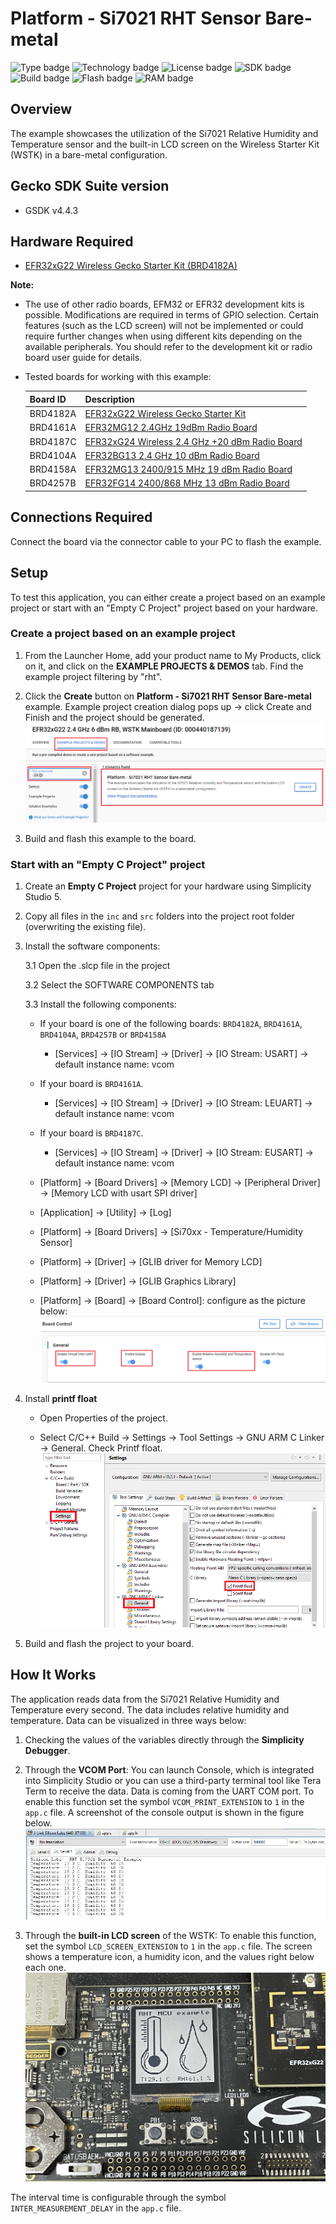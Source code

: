 # Platform - Si7021 RHT Sensor Bare-metal #

![Type badge](https://img.shields.io/badge/dynamic/json?url=https://raw.githubusercontent.com/SiliconLabs/application_examples_ci/master/platform_applications/platform_rht_baremetal_common.json&label=Type&query=type&color=green)
![Technology badge](https://img.shields.io/badge/dynamic/json?url=https://raw.githubusercontent.com/SiliconLabs/application_examples_ci/master/platform_applications/platform_rht_baremetal_common.json&label=Technology&query=technology&color=green)
![License badge](https://img.shields.io/badge/dynamic/json?url=https://raw.githubusercontent.com/SiliconLabs/application_examples_ci/master/platform_applications/platform_rht_baremetal_common.json&label=License&query=license&color=green)
![SDK badge](https://img.shields.io/badge/dynamic/json?url=https://raw.githubusercontent.com/SiliconLabs/application_examples_ci/master/platform_applications/platform_rht_baremetal_common.json&label=SDK&query=sdk&color=green)
![Build badge](https://img.shields.io/endpoint?url=https://raw.githubusercontent.com/SiliconLabs/application_examples_ci/master/platform_applications/platform_rht_baremetal_build_status.json)
![Flash badge](https://img.shields.io/badge/dynamic/json?url=https://raw.githubusercontent.com/SiliconLabs/application_examples_ci/master/platform_applications/platform_rht_baremetal_common.json&label=Flash&query=flash&color=blue)
![RAM badge](https://img.shields.io/badge/dynamic/json?url=https://raw.githubusercontent.com/SiliconLabs/application_examples_ci/master/platform_applications/platform_rht_baremetal_common.json&label=RAM&query=ram&color=blue)
## Overview ##

The example showcases the utilization of the Si7021 Relative Humidity and Temperature sensor and the built-in LCD screen on the Wireless Starter Kit (WSTK) in a bare-metal configuration.

## Gecko SDK Suite version ##

- GSDK v4.4.3

## Hardware Required ##

- [EFR32xG22 Wireless Gecko Starter Kit (BRD4182A)](https://www.silabs.com/development-tools/wireless/efr32xg22-wireless-starter-kit?tab=overview)

**Note:**

   - The use of other radio boards, EFM32 or EFR32 development kits is possible. Modifications are required in terms of GPIO selection. Certain features (such as the LCD screen) will not be implemented or could require further changes when using different kits depending on the available peripherals. You should refer to the development kit or radio board user guide for details.

   - Tested boards for working with this example:

      | Board ID | Description  |
      | ---------------------- | ------ |
      | BRD4182A | [EFR32xG22 Wireless Gecko Starter Kit](https://www.silabs.com/development-tools/wireless/efr32xg22-wireless-starter-kit?tab=overview)|
      | BRD4161A | [EFR32MG12 2.4GHz 19dBm Radio Board](https://www.silabs.com/development-tools/wireless/zigbee/slwrb4161a-efr32mg12-radio-board?tab=overview)|
      | BRD4187C | [EFR32xG24 Wireless 2.4 GHz +20 dBm Radio Board](https://www.silabs.com/development-tools/wireless/xg24-rb4187c-efr32xg24-wireless-gecko-radio-board?tab=overview)|
      | BRD4104A | [EFR32BG13 2.4 GHz 10 dBm Radio Board](https://www.silabs.com/wireless/bluetooth/efr32bg13-series-1-socs)|
      | BRD4158A | [EFR32MG13 2400/915 MHz 19 dBm Radio Board](https://www.silabs.com/wireless/zigbee/efr32mg13-series-1-socs/device.efr32mg13p732f512gm48?tab=specs)|
      | BRD4257B | [EFR32FG14 2400/868 MHz 13 dBm Radio Board](https://www.silabs.com/wireless/proprietary/efr32fg14-series-1-sub-ghz-2-4-ghz-socs)|

## Connections Required ##

Connect the board via the connector cable to your PC to flash the example.

## Setup ##

To test this application, you can either create a project based on an example project or start with an "Empty C Project" project based on your hardware.

### Create a project based on an example project ###

1. From the Launcher Home, add your product name to My Products, click on it, and click on the **EXAMPLE PROJECTS & DEMOS** tab. Find the example project filtering by "rht".

2. Click the **Create** button on **Platform - Si7021 RHT Sensor Bare-metal** example. Example project creation dialog pops up -> click Create and Finish and the project should be generated.
![create_project](image/create_project.png)

3. Build and flash this example to the board.

### Start with an "Empty C Project" project ###

1. Create an **Empty C Project** project for your hardware using Simplicity Studio 5.

2. Copy all files in the `inc` and `src` folders into the project root folder (overwriting the existing file).

3. Install the software components:

    3.1 Open the .slcp file in the project

    3.2 Select the SOFTWARE COMPONENTS tab

    3.3 Install the following components:

      - If your board is one of the following boards: `BRD4182A`, `BRD4161A`, `BRD4104A`, `BRD4257B` or `BRD4158A`

        - [Services] → [IO Stream] → [Driver] → [IO Stream: USART] → default instance name: vcom
    
      - If your board is `BRD4161A`.

        - [Services] → [IO Stream] → [Driver] → [IO Stream: LEUART] → default instance name: vcom

      - If your board is `BRD4187C`.

        - [Services] → [IO Stream] → [Driver] → [IO Stream: EUSART] → default instance name: vcom
    
      - [Platform] → [Board Drivers] → [Memory LCD] → [Peripheral Driver] → [Memory LCD with usart SPI driver]

      - [Application] → [Utility] → [Log]
  
      - [Platform] → [Board Drivers] → [Si70xx - Temperature/Humidity Sensor]

      - [Platform] → [Driver] → [GLIB driver for Memory LCD]

      - [Platform] → [Driver] → [GLIB Graphics Library]
  
      - [Platform] → [Board]  → [Board Control]: configure as the picture below:
      ![board_control](image/board_control_configuration.png)

4. Install **printf float**

    - Open Properties of the project.

    - Select C/C++ Build → Settings → Tool Settings → GNU ARM C Linker → General. Check Printf float.
    ![install_float](image/install_float.png)

5. Build and flash the project to your board.

## How It Works ##

The application reads data from the Si7021 Relative Humidity and Temperature every second. The data includes relative humidity and temperature. Data can be visualized in three ways below:

1. Checking the values of the variables directly through the **Simplicity Debugger**.

2. Through the **VCOM Port**: You can launch Console, which is integrated into Simplicity Studio or you can use a third-party terminal tool like Tera Term to receive the data. Data is coming from the UART COM port. To enable this function set the symbol `VCOM_PRINT_EXTENSION` to `1` in the `app.c` file. A screenshot of the console output is shown in the figure below.
![console_log](image/console_log.png)

3. Through the **built-in LCD screen** of the WSTK: To enable this function, set the symbol `LCD_SCREEN_EXTENSION` to `1` in the `app.c` file. The screen shows a temperature icon, a humidity icon, and the values right below each one.
![board_screen](image/board_screen.jpg)

The interval time is configurable through the symbol `INTER_MEASUREMENT_DELAY` in the `app.c` file.
